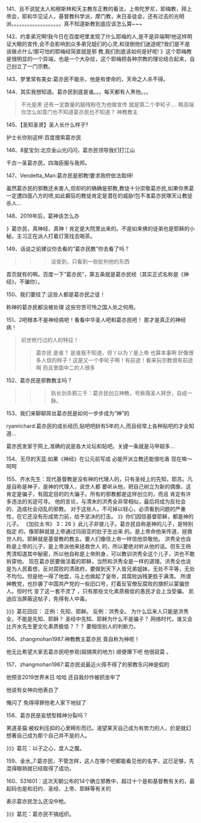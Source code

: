 141、且不说犹太人和穆斯林和天主教东正教的看法，上帝陀罗尼，耶梅教，拜上帝会，耶和华见证人，基督教科学派，摩门教，末日圣徒会，还有过去的光明派。。。。。。。。。。。。。。。。。。。真不知道新教到底应该怎么算~~~

142、约拿弟兄啊!我今日在百度吧里发现了什么耶梅的人,是不是异端啊!他这样明证大眼的宣传,会不会影响到众多弟兄姐们的心灵,和误倒他们迷途呢?我们是不是该做点什么!那可怕的耶梅经简直就是邪 教,我们到底该如何是好呢! 
》这个耶梅教是很明显的一个异端，也是一个大杂烩，这个耶梅把各种宗教的理论结合起来，自己创立了一门宗教。

143、梦里常有美女:葛亦民不能杀，他是有使命的，天命之人杀不得。

144、其实我想知道。葛亦民到底是谁。。。每天都有人黑他。。。

>不光是黑 还有一定数量的脑残粉在为他做宣传 就是第二个李轮子....
略高端
>你怎么如意门也不知道葛亦民也不知道？
>神教教主

145、【圣知圣贤】圣人长什么样子?

护士长你别这样:百度搜索葛亦民

146、8星宝剑:北京金山光闪闪，葛亦民领导我们打江山

千古一圣葛亦民，四海臣服与我邦。

147、Vendetta_Man:葛亦民是邪教!要求政府依法取缔!

虽然葛亦民的邪教还未害人,但却的的确确是邪教,教徒十分崇敬葛亦民,如果你黑葛一定遭四面八方的喷,如此癫狂的教徒肯定是潜在的威胁!包不准葛亦民哪天让教徒杀人...

148、2019年后，葛神该怎么办

》葛亦民，真神经，真神！肯定是大院里出来的。不是如来佛的徒弟也是耶稣的小秘。主习正在派人打着灯笼找去喝茶。

149、话说之前建议你去看的“葛亦民教”你去看了吗？

>>>没查到，只看到一些批判他的东西

首页就有的啊。百度一下“葛亦民”，第五条就是葛亦民经（其实正式名称是《神经》，不骗你）。

150、我们要挂了:这些人都是葛亦民之徒！

称神的葛亦民都没被处理
这些穷苦可怜之国人处之何用。

151、2吧根本不是神经病吧！看看中华圣人吧和葛亦民吧！
那才是真正的神经病！
>前世修行过的人的特征！
>>葛亦民 是谁？
是谁我不知道，但丫以为丫是上帝
>>也算本事啊 好像很多人信的样子！这是又一个李轮子啊！有前途！看来玩宗教很有前途啊
>而且里面中二的人很多

152、葛亦民是邪教教主吗？

>>>执长剑杀鸦三千：葛亦民创立神教，号紫薇圣人转世，自成一脉。

153、我们来聊聊屌丝葛亦民是如何一步步成为“神”的

ryanrichard:葛亦民的成长经历,贴吧吧龄有5年的人,而且经常上各种贴吧的才会知道...

葛亦民发家于网上,准确的说是各大论坛和贴吧。关键一条就是马甲超多...

154、无尽的天蓝:如果《神经》在公元前写成 必能开派立教还能很吃香 现在嘛～呵呵

155、齐水先生：现代基督教是没有神的代理人的，只有圣经上的先知，耶苏。凡是自称是神子，是神的代理人，说世人都 要听从他，把自己树立为新的偶像，这肯定是骗子，有固定目的的大骗子。所有的邪教都是这样创立的，而且 肯定有许多违法的劣迹可寻。
他的言论，与清末的洪秀全非常相似，最后将成为反社会的、造成社会动乱的邪教。
对于这些人，不可掉以轻心，必须看到问题的严重性，在它还没有形成势力前，给予坚决的打击。
》》你们因信基督耶稣，都是神的儿子。 《加拉太书》 3：26
》此儿子非彼儿子。葛亦民自称是神的儿子，是特别指定 的，像耶稣就是上帝通过玛丽亚的肚子生出来 的。是上帝命他来传道，拯救世人的。耶稣就是基督教的教主。要人们像信上帝一样信他崇敬他。
洪秀全也自称是上帝的儿子，是上帝派他来拯救世人 的，所以要绝对听从他的话。但东王杨秀清知道其中秘密，所以他自称是上帝附身，可以教训洪秀全这个儿子，洪也不敢拆穿他。
现在葛亦民要做活着的耶稣，当然和洪秀全是一样的道理。洪秀全也说是为人民着想，反对腐败的清政府，要做到天下人皆兄弟姐妹，无处不平等，无处不均匀。但是他一得了地盘，马上也做起了皇帝，其腐败凶残更胜于满清。
所谓神教党，也抄袭了中国共产党的一些旧口号，打着反官僚反腐败的旗帜以蒙骗世人。但时代 变了这一套不灵了 ，只有那些文化素质极低的愚民才会上当受骗。
凯迪应当屏蔽这帖子，免得有人中毒。

》》》葛花回应：
正例：先知、耶稣。
反例：洪秀全。
为什么后来人只能是洪秀全，不能是先知、耶稣？
圣经中先知、耶稣为什么不是骗子？
网络时代，谁又会比齐水先生更文化素质极低？？？
要相信别人的判断力。

156、zhangmohan1987:神教教主葛亦民 竟自称为神呢！

他无比希望大家去葛亦民吧参观(超搞笑的地方) 顺便爆下吧 他很寂莫 。

157、zhangmohan1987:葛亦民说最近火得不得了的邪教东闪神是假的

他预言2019世界末日 哈哈 还自我炒作被抓坐牢了

他说有女神向他表白了

俺闪了 免得得罪他老人家下地狱了

158、葛亦民是妄想型精神分裂吗？

黑道圣猫:被权利压抑的心里畸形而已。渴望某天自己成为有势力的人，於是就幻想著自己成为那个自己并不是的人。

》》》葛花：以子之心，度人之腹。


159、金水_7:葛亦民，不管怎样，这人在哪个吧都能看见他的名字，这已足够，先混得眼熟就已经取得了成功。

160、531601：这次天朝公布的14个确立邪教中，超过十个是和基督教有关的，最起码也是和旧约、圣经、上帝、耶稣等有关的

表示葛亦民怎么还没中枪。

》》》葛花：葛亦民不搞组织。